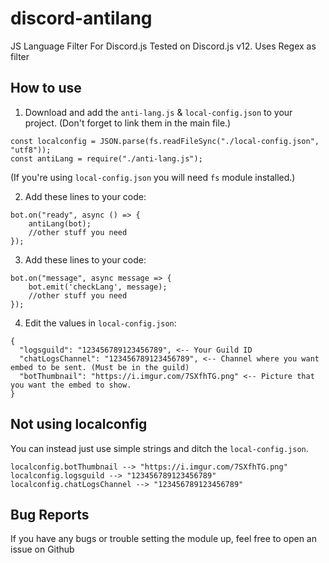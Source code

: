 # discord-antilang
JS Language Filter For Discord.js Tested on Discord.js v12. Uses Regex as filter


## How to use
1. Download and add the `anti-lang.js` & `local-config.json` to your project. (Don't forget to link them in the main file.)
```
const localconfig = JSON.parse(fs.readFileSync("./local-config.json", "utf8"));
const antiLang = require("./anti-lang.js");
```

(If you're using `local-config.json` you will need `fs` module installed.)

2. Add these lines to your code:
```
bot.on("ready", async () => {
    antiLang(bot);
    //other stuff you need
});
```
3. Add these lines to your code:
```
bot.on("message", async message => {
    bot.emit('checkLang', message);
    //other stuff you need
});
```
4. Edit the values in `local-config.json`:
```
{
  "logsguild": "123456789123456789", <-- Your Guild ID
  "chatLogsChannel": "123456789123456789", <-- Channel where you want embed to be sent. (Must be in the guild)
  "botThumbnail": "https://i.imgur.com/7SXfhTG.png" <-- Picture that you want the embed to show.
}
```
## Not using localconfig
You can instead just use simple strings and ditch the `local-config.json`.
```
localconfig.botThumbnail --> "https://i.imgur.com/7SXfhTG.png"
localconfig.logsguild --> "123456789123456789"
localconfig.chatLogsChannel --> "123456789123456789"
```
## Bug Reports
If you have any bugs or trouble setting the module up, feel free to open an issue on Github
